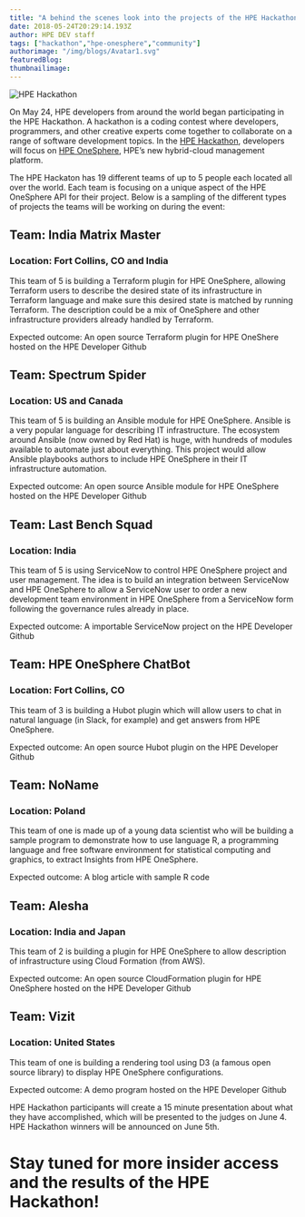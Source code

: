 ```yaml
---
title: "A behind the scenes look into the projects of the HPE Hackathon"
date: 2018-05-24T20:29:14.193Z
author: HPE DEV staff 
tags: ["hackathon","hpe-onesphere","community"]
authorimage: "/img/blogs/Avatar1.svg"
featuredBlog:
thumbnailimage:
---
```

![HPE Hackathon](https://hpe-developer-portal.s3.amazonaws.com/uploads/media/2018/5/hpe-hackathon-3d-v1-1-1526997723888.jpg)

On May 24, HPE developers from around the world began participating in the HPE Hackathon. A hackathon is a coding contest where developers, programmers, and other creative experts come together to collaborate on a range of software development topics. In the [HPE Hackathon](https://developer.hpe.com/blog/psssst-ive-got-the-inside-scoop-on-the-upcoming-hpe-hackathon), developers will focus on [HPE OneSphere](https://www.hpe.com/us/en/solutions/cloud/hybrid-it-management.html), HPE’s new hybrid-cloud management platform.

The HPE Hackaton has 19 different teams of up to 5 people each located all over the world. Each team is focusing on a unique aspect of the HPE OneSphere API for their project. Below is a sampling of the different types of projects the teams will be working on during the event:

## Team: India Matrix Master
### Location: Fort Collins, CO and India
This team of 5 is building a Terraform plugin for HPE OneSphere, allowing Terraform users to describe the desired state of its infrastructure in Terraform language and make sure this desired state is matched by running Terraform. The description could be a mix of OneSphere and other infrastructure providers already handled by Terraform.

Expected outcome: An open source Terraform plugin for HPE OneShere hosted on the HPE Developer Github

## Team: Spectrum Spider
### Location: US and Canada
This team of 5 is building an Ansible module for HPE OneSphere. Ansible is a very popular language for describing IT infrastructure. The ecosystem around Ansible (now owned by Red Hat) is huge, with hundreds of modules available to automate just about everything. This project would allow Ansible playbooks authors to include HPE OneSphere in their IT infrastructure automation.

Expected outcome: An open source Ansible module for HPE OneSphere hosted on the HPE Developer Github

## Team: Last Bench Squad
### Location: India
This team of 5 is using ServiceNow to control HPE OneSphere project and user management. The idea is to build an integration between ServiceNow and HPE OneSphere to allow a ServiceNow user to order a new development team environment in HPE OneSphere from a ServiceNow form following the governance rules already in place.  

Expected outcome: A importable ServiceNow project on the HPE Developer Github

## Team: HPE OneSphere ChatBot
### Location: Fort Collins, CO
This team of 3 is building a Hubot plugin which will allow users to chat in natural language (in Slack, for example) and get answers from HPE OneSphere.

Expected outcome: An open source Hubot plugin on the HPE Developer Github

## Team: NoName
### Location: Poland
This team of one is made up of a young data scientist who will be building a sample program to demonstrate how to use language R, a programming language and free software environment for statistical computing and graphics, to extract Insights from HPE OneSphere.

Expected outcome: A blog article with sample R code

## Team: Alesha
### Location: India and Japan
This team of 2 is building a plugin for HPE OneSphere to allow description of infrastructure using Cloud Formation (from AWS).

Expected outcome: An open source CloudFormation plugin for HPE OneSphere hosted on the HPE Developer Github

## Team: Vizit
### Location: United States
This team of one is building a rendering tool using D3 (a famous open source library) to display HPE OneSphere configurations. 

Expected outcome: A demo program hosted on the HPE Developer Github

HPE Hackathon participants will create a 15 minute presentation about what they have accomplished, which will be presented to the judges on June 4. HPE Hackathon winners will be announced on June 5th. 

# Stay tuned for more insider access and the results of the HPE Hackathon!